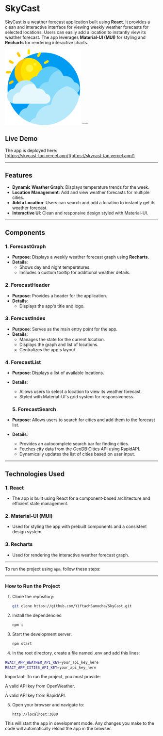 # SkyCast

SkyCast is a weather forecast application built using **React**. It provides a clean and interactive interface for viewing weekly weather forecasts for selected locations. Users can easily add a location to instantly view its weather forecast. The app leverages **Material-UI (MUI)** for styling and **Recharts** for rendering interactive charts. 

<img src="public/img/sky-icon.png" width="250" />
---

##  Live Demo

The app is deployed here:  
[https://skycast-tan.vercel.app/](https://skycast-tan.vercel.app/)

---

## Features
- **Dynamic Weather Graph**: Displays temperature trends for the week.
- **Location Management**: Add and view weather forecasts for multiple cities.
- **Add a Location**: Users can search and add a location to instantly get its weather forecast.
- **Interactive UI**: Clean and responsive design styled with Material-UI.

---

## Components

### **1. ForecastGraph**
- **Purpose**: Displays a weekly weather forecast graph using **Recharts**.
- **Details**:
  - Shows day and night temperatures.
  - Includes a custom tooltip for additional weather details.
 

### **2. ForecastHeader**
- **Purpose**: Provides a header for the application.
- **Details**:
  - Displays the app's title and logo.


### **3. ForecastIndex**
- **Purpose**: Serves as the main entry point for the app.
- **Details**:
  - Manages the state for the current location.
  - Displays the graph and list of locations.
  - Centralizes the app's layout.

### **4. ForecastList**
- **Purpose**: Displays a list of available locations.
- **Details**:
  - Allows users to select a location to view its weather forecast.
  - Styled with Material-UI's grid system for responsiveness.

  ### **5. ForecastSearch**
- **Purpose**: Allows users to search for cities and add them to the forecast list.
- **Details**:
  - Provides an autocomplete search bar for finding cities.
  - Fetches city data from the GeoDB Cities API using RapidAPI.
  - Dynamically updates the list of cities based on user input.

---

## Technologies Used

### **1. React**
- The app is built using React for a component-based architecture and efficient state management.

### **2. Material-UI (MUI)**
- Used for styling the app with prebuilt components and a consistent design system.

### **3. Recharts**
- Used for rendering the interactive weather forecast graph.

---

To run the project using `npm`, follow these steps:

---

### **How to Run the Project**

1. Clone the repository:
   ```bash
   git clone https://github.com/YiftachSamocha/SkyCast.git
   ```

2. Install the dependencies:
   ```bash
   npm i
   ```

3. Start the development server:
   ```bash
   npm start
   ```

4. In the root directory, create a file named .env and add this lines:
  ```bash
  REACT_APP_WEATHER_API_KEY=your_api_key_here
  REACT_APP_CITIES_API_KEY=your_api_key_here
  ```
   Important: To run the project, you must provide:

A valid API key from OpenWeather.

A valid API key from RapidAPI.


5. Open your browser and navigate to:
   ```
   http://localhost:3000
   ```



This will start the app in development mode. Any changes you make to the code will automatically reload the app in the browser.